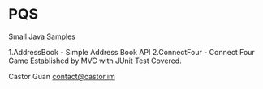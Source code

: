 PQS
===

Small Java Samples

1.AddressBook - Simple Address Book API
2.ConnectFour - Connect Four Game Established by MVC with JUnit Test Covered.

Castor Guan
contact@castor.im
